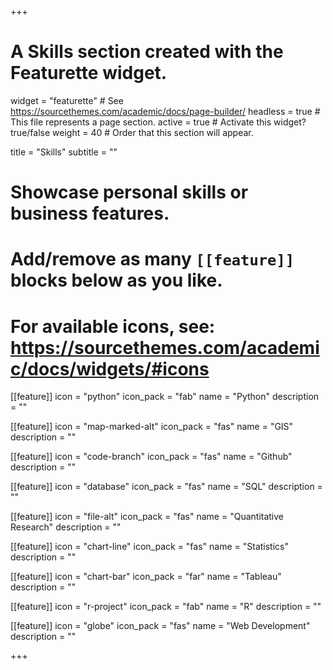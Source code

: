 +++
# A Skills section created with the Featurette widget.
widget = "featurette"  # See https://sourcethemes.com/academic/docs/page-builder/
headless = true  # This file represents a page section.
active = true  # Activate this widget? true/false
weight = 40  # Order that this section will appear.

title = "Skills"
subtitle = ""

# Showcase personal skills or business features.
# 
# Add/remove as many `[[feature]]` blocks below as you like.
# 
# For available icons, see: https://sourcethemes.com/academic/docs/widgets/#icons

[[feature]]
  icon = "python"
  icon_pack = "fab"
  name = "Python"
  description = ""

[[feature]]
  icon = "map-marked-alt"
  icon_pack = "fas"
  name = "GIS"
  description = ""

[[feature]]
  icon = "code-branch"
  icon_pack = "fas"
  name = "Github"
  description = ""

[[feature]]
  icon = "database"
  icon_pack = "fas"
  name = "SQL"
  description = ""

[[feature]]
  icon = "file-alt"
  icon_pack = "fas"
  name = "Quantitative Research"
  description = ""

[[feature]]
  icon = "chart-line"
  icon_pack = "fas"
  name = "Statistics"
  description = ""
  
[[feature]]
  icon = "chart-bar"
  icon_pack = "far"
  name = "Tableau"
  description = ""  

[[feature]]
  icon = "r-project"
  icon_pack = "fab"
  name = "R"
  description = ""
  
[[feature]]
  icon = "globe"
  icon_pack = "fas"
  name = "Web Development"
  description = ""

+++
